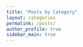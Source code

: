 ```yaml
---
title: "Posts by Category"
layout: categories
permalink: /posts/
author_profile: true
sidebar_main: true
---
```


